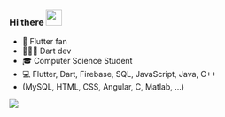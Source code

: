 ### Hi there <img src="https://github.com/TheDudeThatCode/TheDudeThatCode/blob/master/Assets/Hi.gif" width="29px">

- 📱 Flutter fan
- 👨🏼‍💻 Dart dev
- 🎓 Computer Science Student
- 💻 Flutter, Dart, Firebase, SQL, JavaScript, Java, C++
- (MySQL, HTML, CSS, Angular, C, Matlab, ...)

![](https://komarev.com/ghpvc/?username=jannisgaertner&color=yellowgreen)
